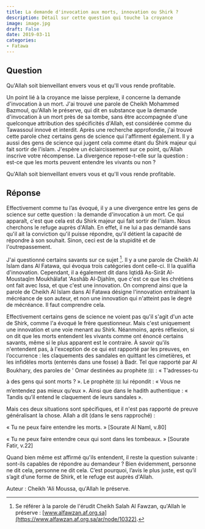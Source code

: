 ```yaml
---
title: La demande d'invocation aux morts, innovation ou Shirk ?
description: Détail sur cette question qui touche la croyance
image: image.jpg
draft: False
date: 2019-03-11
categories:
- Fatawa
---
```


## Question

Qu'Allah soit bienveillant envers vous et qu'Il vous rende profitable.

Un point lié à la croyance me laisse perplexe, il concerne la demande
d'invocation à un mort. J'ai trouvé une parole de Cheikh Mohammed Bazmoul, qu'Allah le
préserve, qui dit en substance que la demande d'invocation à un mort près de sa tombe,
sans être accompagnée d'une quelconque attribution des spécificités d'Allah, est
considérée comme du Tawassoul innové et interdit. Après une recherche approfondie, j'ai
trouvé cette parole chez certains gens de science qui l'affirment également. Il y a 
aussi des gens de science qui jugent cela comme étant du Shirk majeur qui fait sortir
de l'islam. J'espère un éclaircissement sur ce point, qu'Allah inscrive votre récompense. 
La divergence repose-t-elle sur la question : est-ce que les morts peuvent entendre les 
vivants ou non ?

Qu'Allah soit bienveillant envers vous et qu'Il vous rende profitable.

## Réponse

Effectivement comme tu l’as évoqué, il y a une divergence entre les gens de science sur
cette question : la demande d'invocation à un mort. Ce qui apparaît, c'est que cela est du
Shirk majeur qui fait sortir de l'islam. Nous cherchons le refuge auprès d'Allah. En
effet, il ne lui a pas demandé sans qu'il ait la conviction qu'il puisse répondre, qu'il
détient la capacité de répondre à son souhait. Sinon, ceci est de la stupidité et de
l'outrepassement.

J'ai questionné certains savants sur ce sujet [^1]. Il y a une parole de Cheikh Al Islam
dans Al Fatawa, qui évoqua trois catégories dont celle-ci. Il la qualifia
d'innovation. Cependant, il a également dit dans Iqtidâ As-Sirât Al-Moustaqîm
Moukhâlafat 'Asshâb Al-Djahîm, que c'est ce que les chrétiens ont fait avec Issa, et que
c'est une innovation. On comprend ainsi que la parole de Cheikh Al Islam dans Al Fatawa
désigne l'innovation entraînant la mécréance de son auteur, et non une innovation qui
n'atteint pas le degré de mécréance. Il faut comprendre cela.

Effectivement certains gens de science ne voient pas qu'il s'agit d'un acte de Shirk,
comme l'a évoqué le frère questionneur. Mais c'est uniquement une innovation et une voie
menant au Shirk. Néanmoins, après réflexion, si on dit que les morts entendent les vivants
comme ont énoncé certains savants, même si le plus apparent est le contraire. À savoir
qu'ils n'entendent pas, à l'exception de ce qui est rapporté par les preuves, en
l’occurrence : les claquements des sandales en quittant les cimetières, et les infidèles
morts (enterrés dans une fosse) à Badr. Tel que rapporté par Al Boukhary, des paroles de '
Omar destinées au prophète ﷺ : « T’adresses-tu à des gens qui sont morts ? ». Le
prophète ﷺ lui répondit : « Vous ne m’entendez pas mieux qu’eux ». Ainsi que dans le
hadith authentique : « Tandis qu’il entend le claquement de leurs sandales ».

Mais ces deux situations sont spécifiques, et il n'est pas rapporté de preuve généralisant
la chose. Allah a dit (dans le sens rapproché) :

« Tu ne peux faire entendre les morts. » [Sourate Al Naml, v.80]

« Tu ne peux faire entendre ceux qui sont dans les tombeaux. » [Sourate Fatir, v.22]

Quand bien même est affirmé qu'ils entendent, il reste la question suivante : sont-ils
capables de répondre au demandeur ? Bien évidemment, personne ne dit cela, personne ne dit
cela. C’est pourquoi, l’avis le plus juste, est qu’il s’agit d’une forme de Shirk, et le
refuge est auprès d'Allah.

[^1]: Se référer à la parole de l'érudit Cheikh Salah Al Fawzan, qu'Allah le
préserve : [www.alfawzan.af.org.sa](https://www.alfawzan.af.org.sa/ar/node/10322).

Auteur : Cheikh 'Ali Moussa, qu'Allah le préserve.